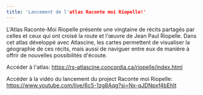 ```yaml
---
title: 'Lancement de l'atlas Raconte moi Riopelle!'
---
```


L'Atlas Raconte-Moi Riopelle présente une vingtaine de récits partagés par celles et ceux qui ont croisé la route et l'œuvre de Jean Paul Riopelle. Dans cet atlas développé avec Atlascine, les cartes permettent de visualiser la géographie de ces récits, mais aussi de naviguer entre eux de manière à offrir de nouvelles possibilités d'écoute.

Accéder à l'atlas: https://rs-atlascine.concordia.ca/riopelle/index.html

Accéder à la vidéo du lancement du project Raconte moi Riopelle: https://www.youtube.com/live/6c5-1zg8Aqg?si=Nx-qJDNpxf4bEhIt 
